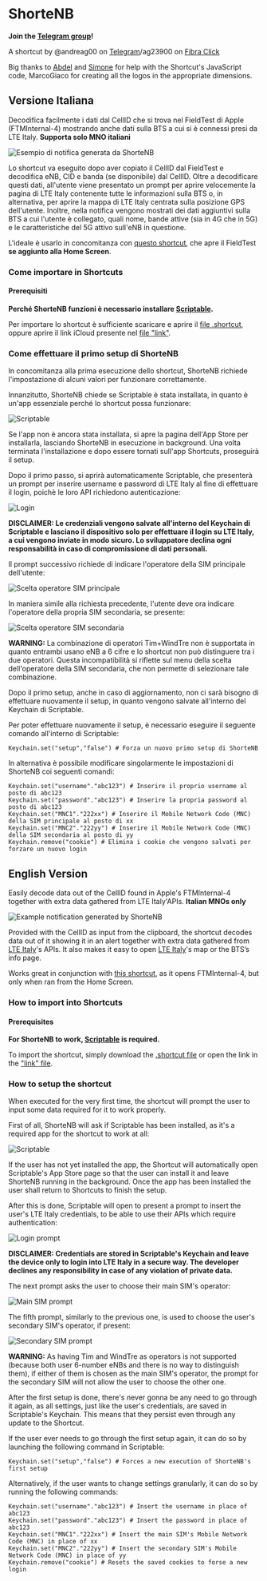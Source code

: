 # ShorteNB 

**Join the [Telegram group](https://t.me/ShorteNB)!**

A shortcut by @andreag00 on [Telegram](https://t.me/andreag00)/ag23900 on [Fibra Click](https://forum.fibra.click/u/ag23900)

Big thanks to [Abdel](https://github.com/ADeltaX) and [Simone](https://github.com/SimoneBortolin) for help with the Shortcut's JavaScript code, MarcoGiaco for creating all the logos in the appropriate dimensions.

## Versione Italiana
Decodifica facilmente i dati dal CellID che si trova nel FieldTest di Apple (FTMInternal-4) mostrando anche dati sulla BTS a cui si è connessi presi da LTE Italy. **Supporta solo MNO italiani**

![Esempio di notifica generata da ShorteNB](README-Images/Example_Notification.png)

Lo shortcut va eseguito dopo aver copiato il CellID dal FieldTest e decodifica eNB, CID e banda (se disponibile) dal CellID. 
Oltre a decodificare questi dati, all'utente viene presentato un prompt per aprire velocemente la pagina di LTE Italy contenente tutte le informazioni sulla BTS o, in alternativa, per aprire la mappa di LTE Italy centrata sulla posizione GPS dell'utente. 
Inoltre, nella notifica vengono mostrati dei dati aggiuntivi sulla BTS a cui l'utente è collegato, quali nome, bande attive (sia in 4G che in 5G) e le caratteristiche del 5G attivo sull'eNB in questione.

L'ideale è usarlo in concomitanza con [questo shortcut](https://github.com/Andreag00/FTM-Opener), che apre il FieldTest **se aggiunto alla Home Screen**.

### Come importare in Shortcuts

#### Prerequisiti

**Perché ShorteNB funzioni è necessario installare [Scriptable](https://apps.apple.com/it/app/scriptable/id1405459188).**

Per importare lo shortcut è sufficiente scaricare e aprire il [file .shortcut](ShorteNB.shortcut), oppure aprire il link iCloud presente nel [file "link"](link).

### Come effettuare il primo setup di ShorteNB

In concomitanza alla prima esecuzione dello shortcut, ShorteNB richiede l'impostazione di alcuni valori per funzionare correttamente.

Innanzitutto, ShorteNB chiede se Scriptable è stata installata, in quanto è un'app essenziale perché lo shortcut possa funzionare:

![Scriptable](README-Images/Scriptable.png)

Se l'app non è ancora stata installata, si apre la pagina dell'App Store per installarla, lasciando ShorteNB in esecuzione in background. Una volta terminata l'installazione e dopo essere tornati sull'app Shortcuts, proseguirà il setup. 

Dopo il primo passo, si aprirà automaticamente Scriptable, che presenterà un prompt per inserire username e password di LTE Italy al fine di effettuare il login, poichè le loro API richiedono autenticazione:

![Login](README-Images/Login.png)

**DISCLAIMER: Le credenziali vengono salvate all'interno del Keychain di Scriptable e lasciano il dispositivo solo per effettuare il login su LTE Italy, a cui vengono inviate in modo sicuro. Lo sviluppatore declina ogni responsabilità in caso di compromissione di dati personali.**

Il prompt successivo richiede di indicare l'operatore della SIM principale dell'utente:

![Scelta operatore SIM principale](README-Images/MNC1.png)

In maniera simile alla richiesta precedente, l'utente deve ora indicare l'operatore della propria SIM secondaria, se presente:

![Scelta operatore SIM secondaria](README-Images/MNC2.png)
 
**WARNING:** La combinazione di operatori Tim+WindTre non è supportata in quanto entrambi usano eNB a 6 cifre e lo shortcut non può distinguere tra i due operatori. 
Questa incompatibilità si riflette sul menu della scelta dell'operatore della SIM secondaria, che non permette di selezionare tale combinazione.

Dopo il primo setup, anche in caso di aggiornamento, non ci sarà bisogno di effettuare nuovamente il setup, in quanto vengono salvate all'interno del Keychain di Scriptable.

Per poter effettuare nuovamente il setup, è necessario eseguire il seguente comando all'interno di Scriptable:

```
Keychain.set("setup","false") # Forza un nuovo primo setup di ShorteNB
```

In alternativa è possibile modificare singolarmente le impostazioni di ShorteNB coi seguenti comandi:

```
Keychain.set("username"."abc123") # Inserire il proprio username al posto di abc123
Keychain.set("password"."abc123") # Inserire la propria password al posto di abc123
Keychain.set("MNC1"."222xx") # Inserire il Mobile Network Code (MNC) della SIM principale al posto di xx
Keychain.set("MNC2"."222yy") # Inserire il Mobile Network Code (MNC) della SIM secondaria al posto di yy
Keychain.remove("cookie") # Elimina i cookie che vengono salvati per forzare un nuovo login
```

## English Version
Easily decode data out of the CellID found in Apple's FTMInternal-4 together with extra data gathered from LTE Italy'APIs. **Italian MNOs only**

![Example notification generated by ShorteNB](README-Images/Example_Notification.png)

Provided with the CellID as input from the clipboard, the shortcut decodes data out of it showing it in an alert together with extra data gathered from [LTE Italy](https://lteitaly.it)'s APIs. 
It also makes it easy to open [LTE Italy](https://lteitaly.it)'s map or the BTS’s info page.

Works great in conjunction with [this shortcut](https://github.com/Andreag00/FTM-Opener), as it opens FTMInternal-4, but only when ran from the Home Screen.

### How to import into Shortcuts

#### Prerequisites

**For ShorteNB to work, [Scriptable](https://apps.apple.com/it/app/scriptable/id1405459188?l=en) is required.**

To import the shortcut, simply download the [.shortcut file](ShorteNB.shortcut) or open the link in the ["link" file](link).

### How to setup the shortcut

When executed for the very first time, the shortcut will prompt the user to input some data required for it to work properly.

First of all, ShorteNB will ask if Scriptable has been installed, as it's a required app for the shortcut to work at all:

![Scriptable](README-Images/Scriptable.png)

If the user has not yet installed the app, the Shortcut will automatically open Scriptable's App Store page so that the user can install it and leave ShorteNB running in the background. Once the app has been installed the user shall return to Shortcuts to finish the setup.

After this is done, Scriptable will open to present a prompt to insert the user's LTE Italy credentials, to be able to use their APIs which require authentication:

![Login prompt](README-Images/Login.png)

**DISCLAIMER: Credentials are stored in Scriptable's Keychain and leave the device only to login into LTE Italy in a secure way. The developer declines any responsibility in case of any violation of private data.**

The next prompt asks the user to choose their main SIM's operator:

![Main SIM prompt](README-Images/MNC1.png)

The fifth prompt, similarly to the previous one, is used to choose the user's secondary SIM's operator, if present:

![Secondary SIM prompt](README-Images/MNC2.png)

**WARNING:** As having Tim and WindTre as operators is not supported (because both user 6-number eNBs and there is no way to distinguish them), if either of them is chosen as the main SIM's operator, the prompt for the secondary SIM will not allow the user to choose the other one.

After the first setup is done, there's never gonna be any need to go through it again, as all settings, just like the user's credentials, are saved in Scriptable's Keychain. This means that they persist even through any update to the Shortcut.

If the user ever needs to go through the first setup again, it can do so by launching the following command in Scriptable:

```
Keychain.set("setup","false") # Forces a new execution of ShorteNB's first setup
```

Alternatively, if the user wants to change settings granularly, it can do so by running the following commands:

```
Keychain.set("username"."abc123") # Insert the username in place of abc123
Keychain.set("password"."abc123") # Insert the password in place of abc123
Keychain.set("MNC1"."222xx") # Insert the main SIM's Mobile Network Code (MNC) in place of xx
Keychain.set("MNC2"."222yy") # Insert the secondary SIM's Mobile Network Code (MNC) in place of yy
Keychain.remove("cookie") # Resets the saved cookies to forse a new login
```
